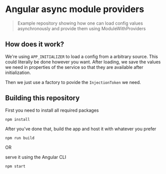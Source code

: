 # Angular async module providers

> Example repository showing how one can load config values asynchronously and provide them using ModuleWithProviders

## How does it work?

We're using `APP_INITIALIZER` to load a config from a arbitrary source. This could literally be done however you want. After loading, we save the values we need in properties of the service so that they are available after initialization.

Then we just use a factory to povide the `InjectionToken` we need.

## Building this repository

First you need to install all required packages

```
npm install
```

After you've done that, build the app and host it with whatever you prefer

```
npm run build
```

OR

serve it using the Angular CLI

```
npm start
```

